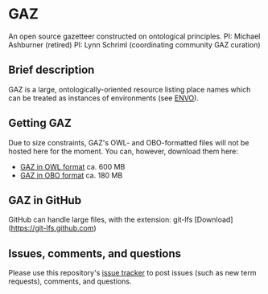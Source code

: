 # GAZ
An open source gazetteer constructed on ontological principles.
PI: Michael Ashburner (retired)
PI: Lynn Schriml (coordinating community GAZ curation)

## Brief description
GAZ is a large, ontologically-oriented resource listing place names which can be treated as instances of environments (see [ENVO](https://github.com/EnvironmentOntology/)). 

## Getting GAZ
Due to size constraints, GAZ's OWL- and OBO-formatted files will not be hosted here for the moment. You can, however, download them here:
* [GAZ in OWL format](http://purl.obolibrary.org/obo/gaz.owl) ca. 600 MB
* [GAZ in OBO format](http://purl.obolibrary.org/obo/gaz.obo) ca. 180 MB

## GAZ in GitHub
GitHub can handle large files, with the extension: git-lfs [Download] (https://git-lfs.github.com)


## Issues, comments, and questions 
Please use this repository's [issue tracker](https://github.com/EnvironmentOntology/gaz/issues) to post issues (such as new term requests), comments, and questions.
